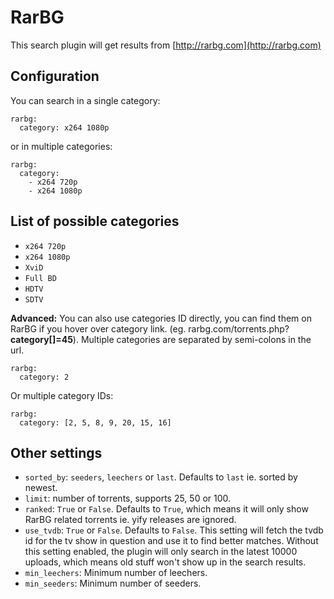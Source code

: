# RarBG
This search plugin will get results from [http://rarbg.com](http://rarbg.com)

## Configuration
You can search in a single category:
```
rarbg: 
  category: x264 1080p
```

or in multiple categories:
```
rarbg: 
  category:
    - x264 720p
    - x264 1080p
```

## List of possible categories
* `x264 720p`
* `x264 1080p`
* `XviD`
* `Full BD`
* `HDTV`
* `SDTV`

**Advanced:** You can also use categories ID directly, you can find them on RarBG if you hover over category link. (eg. rarbg.com/torrents.php?**category[]=45**). Multiple categories are separated by semi-colons in the url.
```
rarbg: 
  category: 2
```
Or multiple category IDs:
```
rarbg: 
  category: [2, 5, 8, 9, 20, 15, 16]
```

## Other settings
* `sorted_by`: `seeders`, `leechers` or `last`. Defaults to `last` ie. sorted by newest.
* `limit`: number of torrents, supports 25, 50 or 100.
* `ranked`: `True` or `False`. Defaults to `True`, which means it will only show RarBG related torrents ie. yify releases are ignored.
* `use_tvdb`: `True` or `False`. Defaults to `False`. This setting will fetch the tvdb id for the tv show in question and use it to find better matches. Without this setting enabled, the plugin will only search in the latest 10000 uploads, which means old stuff won't show up in the search results.
* `min_leechers`: Minimum number of leechers.
* `min_seeders`: Minimum number of seeders.